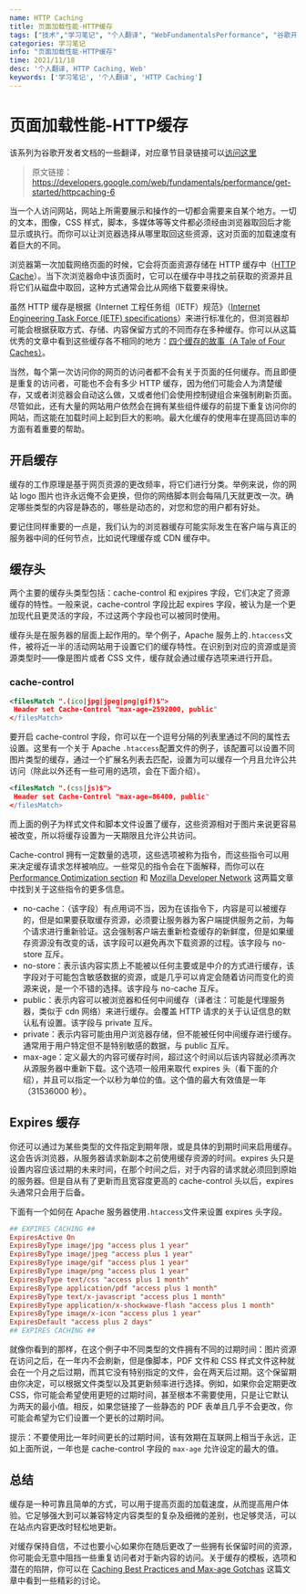 ```yaml
---
name: HTTP Caching
title: 页面加载性能-HTTP缓存
tags: ["技术","学习笔记", "个人翻译", "WebFundamentalsPerformance", "谷歌开发者文档"]
categories: 学习笔记
info: "页面加载性能-HTTP缓存"
time: 2021/11/18
desc: '个人翻译, HTTP Caching, Web'
keywords: ['学习笔记', '个人翻译', 'HTTP Caching']
---
```


# 页面加载性能-HTTP缓存

该系列为谷歌开发者文档的一些翻译，对应章节目录链接可以[访问这里](https://developers.google.com/web/fundamentals?hl=zh-cn)

> 原文链接：https://developers.google.com/web/fundamentals/performance/get-started/httpcaching-6

当一个人访问网站，网站上所需要展示和操作的一切都会需要来自某个地方。一切的文本，图像，CSS 样式，脚本，多媒体等等文件都必须经由浏览器取回后才能显示或执行。而你可以让浏览器选择从哪里取回这些资源，这对页面的加载速度有着巨大的不同。

浏览器第一次加载网络页面的时候，它会将页面资源存储在 HTTP 缓存中（[HTTP Cache](https://developers.google.com/web/fundamentals/performance/optimizing-content-efficiency/http-caching)）。当下次浏览器命中该页面时，它可以在缓存中寻找之前获取的资源并且将它们从磁盘中取回，这种方式通常会比从网络下载要来得快。

虽然 HTTP 缓存是根据《Internet 工程任务组（IETF）规范》（[Internet Engineering Task Force (IETF) specifications](https://tools.ietf.org/html/rfc7234)）来进行标准化的，但浏览器却可能会根据获取方式、存储、内容保留方式的不同而存在多种缓存。你可以从这篇优秀的文章中看到这些缓存各不相同的地方：[四个缓存的故事（A Tale of Four Caches）](https://calendar.perfplanet.com/2016/a-tale-of-four-caches/)。

当然，每个第一次访问你的网页的访问者都不会有关于页面的任何缓存。而且即便是重复的访问者，可能也不会有多少 HTTP 缓存，因为他们可能会人为清楚缓存，又或者浏览器会自动这么做，又或者他们会使用控制键组合来强制刷新页面。尽管如此，还有大量的网站用户依然会在拥有某些组件缓存的前提下重复访问你的网站，而这能在加载时间上起到巨大的影响。最大化缓存的使用率在提高回访率的方面有着重要的帮助。

## 开启缓存

缓存的工作原理是基于网页资源的更改频率，将它们进行分类。举例来说，你的网站 logo 图片也许永远俺不会更换，但你的网络脚本则会每隔几天就更改一次。确定哪些类型的内容是静态的，哪些是动态的，对您和您的用户都有好处。

要记住同样重要的一点是，我们认为的浏览器缓存可能实际发生在客户端与真正的服务器中间的任何节点，比如说代理缓存或 CDN 缓存中。

## 缓存头

两个主要的缓存头类型包括：cache-control 和 exjpires 字段，它们决定了资源缓存的特性。一般来说，cache-control 字段比起 expires 字段，被认为是一个更加现代且更灵活的字段，不过这两个字段也可以被同时使用。

缓存头是在服务器的层面上起作用的。举个例子，Apache 服务上的`.htaccess`文件，被将近一半的活动网站用于设置它们的缓存特性。在识别到对应的资源或是资源类型时——像是图片或者 CSS 文件，缓存就会通过缓存选项来进行开启。

### cache-control

```xml
<filesMatch ".(ico|jpg|jpeg|png|gif)$">
 Header set Cache-Control "max-age=2592000, public"
</filesMatch>
```

要开启 cache-control 字段，你可以在一个逗号分隔的列表里通过不同的属性去设置。这里有一个关于 Apache `.htaccess`配置文件的例子，该配置可以设置不同图片类型的缓存，通过一个扩展名列表去匹配，设置为可以缓存一个月且允许公共访问（除此以外还有一些可用的选项，会在下面介绍）。

```xml
<filesMatch ".(css|js)$">
 Header set Cache-Control "max-age=86400, public"
</filesMatch>
```

而上面的例子为样式文件和脚本文件设置了缓存，这些资源相对于图片来说更容易被改变，所以将缓存设置为一天期限且允许公共访问。

Cache-control 拥有一定数量的选项，这些选项被称为指令，而这些指令可以用来决定缓存请求怎样被响应。一些常见的指令会在下面解释，而你可以在 [Performance Optimization section](http://tinyurl.com/ljgcqp3) 和  [Mozilla Developer Network](https://developer.mozilla.org/en-US/docs/Web/HTTP/Headers/Cache-Control) 这两篇文章中找到关于这些指令的更多信息。

- no-cache：（该字段）有点用词不当，因为在该指令下，内容是可以被缓存的，但是如果要获取缓存资源，必须要让服务器为客户端提供服务之前，为每个请求进行重新验证。这会强制客户端去重新检查缓存的新鲜度，但是如果缓存资源没有改变的话，该字段可以避免再次下载资源的过程。该字段与 no-store 互斥。
- no-store：表示该内容实质上不能被以任何主要或是中介的方式进行缓存，该字段对于可能包含敏感数据的资源，或是几乎可以肯定会随着访问而变化的资源来说，是一个不错的选择。该字段与 no-cache 互斥。
- public：表示内容可以被浏览器和任何中间缓存（译者注：可能是代理服务器，类似于 cdn 网络）来进行缓存。会覆盖 HTTP 请求的关于认证信息的默认私有设置。该字段与 private 互斥。
- private：表示内容可能由用户浏览器存储，但不能被任何中间缓存进行缓存。通常用于用户特定但不是特别敏感的数据，与 public 互斥。
- max-age：定义最大的内容可缓存时间，超过这个时间以后该内容就必须再次从源服务器中重新下载。这个选项一般用来取代 expires 头（看下面的介绍），并且可以指定一个以秒为单位的值。这个值的最大有效值是一年（31536000 秒）。

## Expires 缓存

你还可以通过为某些类型的文件指定到期年限，或是具体的到期时间来启用缓存。这会告诉浏览器，从服务器请求新副本之前使用缓存资源的时间。expires 头只是设置内容应该过期的未来时间，在那个时间之后，对于内容的请求就必须回到原始的服务器。但是自从有了更新而且宽容度更高的 cache-control 头以后，expires 头通常只会用于后备。

下面有一个如何在 Apache 服务器使用`.htaccess`文件来设置 expires 头字段。

```ini
## EXPIRES CACHING ##
ExpiresActive On
ExpiresByType image/jpg "access plus 1 year"
ExpiresByType image/jpeg "access plus 1 year"
ExpiresByType image/gif "access plus 1 year"
ExpiresByType image/png "access plus 1 year"
ExpiresByType text/css "access plus 1 month"
ExpiresByType application/pdf "access plus 1 month"
ExpiresByType text/x-javascript "access plus 1 month"
ExpiresByType application/x-shockwave-flash "access plus 1 month"
ExpiresByType image/x-icon "access plus 1 year"
ExpiresDefault "access plus 2 days"
## EXPIRES CACHING ##
```

就像你看到的那样，在这个例子中不同类型的文件拥有不同的过期时间：图片资源在访问之后，在一年内不会刷新，但是像脚本，PDF 文件和 CSS 样式文件这种就会在一个月之后过期，而其它没有特别指定的文件，会在两天后过期。这个保留期由你决定，可以根据文件类型以及其更新频率进行选择。例如，如果你会定期更改 CSS，你可能会希望使用更短的过期时间，甚至根本不需要使用，只是让它默认为两天的最小值。相反，如果您链接了一些静态的 PDF 表单且几乎不会更改，你可能会希望为它们设置一个更长的过期时间。

提示：不要使用比一年时间更长的过期时间，该有效期在互联网上相当于永远，正如上面所说，一年也是 cache-control 字段的 `max-age` 允许设定的最大的值。

## 总结

缓存是一种可靠且简单的方式，可以用于提高页面的加载速度，从而提高用户体验。它足够强大到可以兼容特定内容类型的复杂及细微的差别，也足够灵活，可以在站点内容更改时轻松地更新。

对缓存保持自信，不过也要小心如果你在随后更改了一些拥有长保留时间的资源，你可能会无意中阻挡一些重复访问者对于新内容的访问。关于缓存的模板，选项和潜在的陷阱，你可以在  [Caching Best Practices and Max-age Gotchas](https://jakearchibald.com/2016/caching-best-practices/) 这篇文章中看到一些精彩的讨论。

